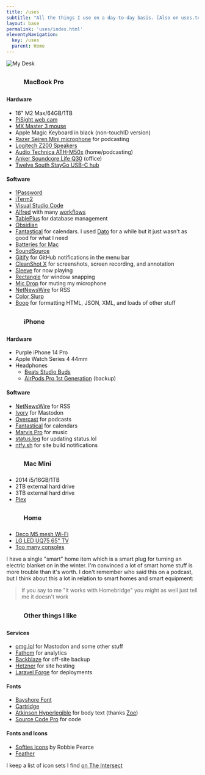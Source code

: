 ```yaml
---
title: /uses
subtitle: "All the things I use on a day-to-day basis. [Also on uses.tech](https://uses.tech/)."
layout: base
permalink: 'uses/index.html'
eleventyNavigation:
  key: /uses
  parent: Home
---
```


<style>
    h3 {
        display: flex;
        align-items: center;
    }

    h3 svg {
        width: 35px;
        height: 35px;
        margin-right: 10px;
    }
</style>

![My Desk](https://rknightuk.s3.amazonaws.com/site/desk-2023.jpg)

<h3><svg class="icon"><use xlink:href="#maccy"></use></svg>MacBook Pro</h3>

#### Hardware

- 16" M2 Max/64GB/1TB
- [PiSight web cam](https://rknight.me/building-a-pisight/)
- [MX Master 3 mouse](https://www.logitech.com/en-gb/products/mice/mx-master-3s.910-006559.html)
- Apple Magic Keyboard in black (non-touchID version)
- [Razer Seiren Mini microphone](https://www.razer.com/gb-en/streaming-microphones/razer-seiren-mini) for podcasting
- [Logitech Z200 Speakers](https://www.logitech.com/en-gb/products/speakers/z200-multimedia-stereo-speakers.980-000812.html)
- [Audio Technica ATH-M50x](https://www.audio-technica.com/en-gb/ath-m50x) (home/podcasting)
- [Anker Soundcore Life Q30](https://uk.soundcore.com/products/a3028311) (office)
- [Twelve South StayGo USB-C hub](https://www.twelvesouth.com/products/staygo-usb-c-hub)

#### Software

- [1Password](https://1password.com)
- [iTerm2](https://iterm2.com/)
- [Visual Studio Code](https://code.visualstudio.com/)
- [Alfred](https://www.alfredapp.com/) with many [workflows](/alfred-workflows)
- [TablePlus](https://tableplus.com/) for database management
- [Obsidian](https://obsidian.md)
- [Fantastical](https://flexibits.com/fantastical) for calendars. I used [Dato](https://sindresorhus.com/dato) for a while but it just wasn't as good for what I need
- [Batteries for Mac](https://www.fadel.io/batteries)
- [SoundSource](https://rogueamoeba.com/soundsource/)
- [Gitify](https://www.gitify.io/) for GitHub notifications in the menu bar
- [CleanShot X](https://cleanshot.com) for screenshots, screen recording, and annotation
- [Sleeve](https://replay.software/sleeve) for now playing
- [Rectangle](https://rectangleapp.com/) for window snapping
- [Mic Drop](https://getmicdrop.com/) for muting my microphone
- [NetNewsWire](https://netnewswire.com/) for RSS
- [Color Slurp](https://colorslurp.com/)
- [Boop](https://boop.okat.best/) for formatting HTML, JSON, XML, and loads of other stuff


<h3><svg class="icon"><use xlink:href="#iphone"></use></svg>iPhone</h3>

#### Hardware

- Purple iPhone 14 Pro
- Apple Watch Series 4 44mm
- Headphones
    - [Beats Studio Buds](https://www.beatsbydre.com/uk/earbuds/studio-buds)
    - [AirPods Pro 1st Generation](https://support.apple.com/kb/SP811?locale=en_US) (backup)

#### Software

- [NetNewsWire](https://netnewswire.com/) for RSS
- [Ivory](https://tapbots.com/ivory/) for Mastodon
- [Overcast](https://overcast.fm/) for podcasts
- [Fantastical](https://flexibits.com/fantastical) for calendars
- [Marvis Pro](https://apps.apple.com/app/marvis-pro/id1447768809) for music
- [status.log](https://apps.apple.com/gb/app/status-log/id6444921793) for updating status.lol
- [ntfy.sh](https://ntfy.sh/) for site build notifications

<h3><svg class="icon"><use xlink:href="#macmini"></use></svg>Mac Mini</h3>

- 2014 i5/16GB/1TB
- 2TB external hard drive
- 3TB external hard drive
- [Plex](https://www.plex.tv/en-gb/)

<h3><svg class="icon"><use xlink:href="#home"></use></svg>Home</h3>

- [Deco M5 mesh Wi-Fi](https://www.tp-link.com/uk/home-networking/deco/deco-m5/#deco)
- [LG LED UQ75 65" TV](https://www.lg.com/uk/tvs/lg-65uq75006lf)
- [Too many consoles](/collections/games)

I have a single "smart" home item which is a smart plug for turning an electric blanket on in the winter. I'm convinced a lot of smart home stuff is more trouble than it's worth. I don't remember who said this on a podcast, but I think about this a lot in relation to smart homes and smart equipment:

> If you say to me "it works with Homebridge" you might as well just tell me it doesn't work

<h3><svg class="icon"><use xlink:href="#heart"></use></svg>Other things I like</h3>

#### Services

- [omg.lol](https://home.omg.lol/referred-by/robb) for Mastodon and some other stuff
- [Fathom](https://usefathom.com/ref/IXCLSF) for analytics
- [Backblaze](https://secure.backblaze.com/r/01gkf3) for off-site backup
- [Hetzner](https://www.hetzner.com) for site hosting
- [Laravel Forge](http://forge.laravel.com) for deployments

#### Fonts

- [Bayshore Font](https://www.myfonts.com/collections/bayshore-font-set-sail-studios)
- [Cartridge](https://simplebits.shop/collections/fonts/products/cartridge)
- [Atkinson Hyperlegible](https://brailleinstitute.org/freefont) for body text (thanks [Zoe](https://zoeaubert.me))
- [Source Code Pro](https://github.com/adobe-fonts/source-code-pro) for code

#### Fonts and Icons

- [Softies Icons](https://www.robbiepearce.com/softies) by Robbie Pearce
- [Feather](https://feathericons.com/)

I keep a list of icon sets I find [on The Intersect](https://intersect.rknight.me/webdev/resources/icons/)